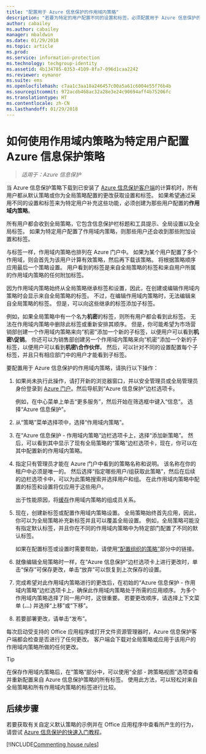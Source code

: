```yaml
---
title: "配置用于 Azure 信息保护的作用域内策略"
description: "若要为特定的用户配置不同的设置和标签，必须配置用于 Azure 信息保护的作用域内策略。"
author: cabailey
ms.author: cabailey
manager: mbaldwin
ms.date: 01/29/2018
ms.topic: article
ms.prod: 
ms.service: information-protection
ms.technology: techgroup-identity
ms.assetid: 4b134785-0353-4109-8fa7-096d1caa2242
ms.reviewer: eymanor
ms.suite: ems
ms.openlocfilehash: c7aa1c3aa18a246457c00a5a61c6004e55f76b4b
ms.sourcegitcommit: 972acdb468ac32a28e3e24c90694aff4b75206fc
ms.translationtype: HT
ms.contentlocale: zh-CN
ms.lasthandoff: 01/29/2018
---
```

# <a name="how-to-configure-the-azure-information-protection-policy-for-specific-users-by-using-scoped-policies"></a>如何使用作用域内策略为特定用户配置 Azure 信息保护策略

>*适用于：Azure 信息保护*

当 Azure 信息保护策略下载到已安装了 [Azure 信息保护客户端](https://www.microsoft.com/en-us/download/details.aspx?id=53018)的计算机时，所有用户都从默认策略或你为全局策略配置的更改获取设置和标签。 如果希望通过采用不同的设置和标签来为特定用户补充这些功能，必须创建为那些用户配置的**作用域内策略**。

所有用户都会收到全局策略，它包含信息保护栏标题和工具提示、全局设置以及全局标签。 如果为特定用户配置了作用域内策略，则那些用户还会收到那些附加设置和标签。 

与标签一样，作用域内策略也排列在 Azure 门户中。 如果为某个用户配置了多个作用域，则会首先为该用户计算有效策略，然后再下载该策略。 将根据策略顺序应用最后一个策略设置。 用户看到的标签是来自全局策略的标签和来自用户所属的作用域内策略的任何附加标签。 

因为作用域内策略始终从全局策略继承标签和设置，因此，在创建或编辑作用域内策略时会显示来自全局策略的标签。 不过，在编辑作用域内策略时，无法编辑来自全局策略的标签。 但是，可以向这些继承的标签添加子标签。

例如，如果全局策略中有一个名为**机密**的标签，则所有用户都会看到此标签。 无法在作用域内策略中删除此标签或重新安排其顺序。 但是，你可能希望为市场营销部创建一个作用域内策略来向“机密”添加一个新的子标签，以便用户可以看到**机密\促销**。 你还可以为销售部创建另一个作用域内策略来向“机密”添加一个新的子标签，以便用户可以看到**机密\合作伙伴**。 然后，可以针对不同的设置配置每个子标签，并且只有相应部门中的用户才能看到子标签。

要配置用于 Azure 信息保护的作用域内策略，请执行以下操作：

1. 如果尚未执行此操作，请打开新的浏览器窗口，并以安全管理员或全局管理员身份登录到 [Azure 门户](https://portal.azure.com)。然后导航到“Azure 信息保护”边栏选项卡。 

    例如，在中心菜单上单击“更多服务”，然后开始在筛选框中键入“信息”。 选择“Azure 信息保护”。

2. 从“策略”菜单选择项中，选择“作用域内策略”。

3. 在“Azure 信息保护 - 作用域内策略”边栏选项卡上，选择“添加新策略”。 然后，可以看到其中显示了现有全局策略的“策略”边栏选项卡，现在，你可以在其中配置新的作用域内策略。

4. 指定只有管理员才能在 Azure 门户中看到的策略名称和说明。 该名称在你的租户中必须是唯一的。 然后选择“指定哪些用户/组获取此策略”，然后在后续的边栏选项卡中，可以为此策略搜索并选择用户和组。 在此作用域内策略中配置的标签和设置将仅应用于这些用户。
    
    出于性能原因，将[缓存](../plan-design/prepare.md#group-membership-caching-by-azure-information-protection)作用域内策略的组成员关系。

5. 现在，创建新标签或配置作用域内策略设置。 全局策略始终首先应用，因此，你可以为全局策略补充新标签并且可以覆盖全局设置。 例如，全局策略可能没有指定默认标签，并且你在不同的作用域内策略中为特定部门配置了不同的默认标签。

    如果在配置标签或设置时需要帮助，请使用[“配置组织的策略”](configure-policy.md#configuring-your-organizations-policy)部分中的链接。

6. 就像编辑全局策略时一样，在“Azure 信息保护”边栏选项卡上进行更改时，单击“保存”可保存更改，单击“放弃”可以恢复到上次保存的设置。 

7. 完成希望对此作用域内策略进行的更改后，在初始的“Azure 信息保护 - 作用域内策略”边栏选项卡上，确保此作用域内策略处于所需的应用顺序。 为多个作用域内策略选择了同一用户时，这很重要。 若要更改顺序，请选择上下文菜单 (**...**) 并选择“上移”或“下移”。 

8. 若要部署更改，请单击“发布”。 

每次启动受支持的 Office 应用程序或打开文件资源管理器时，Azure 信息保护客户端都会检查是否进行了任何更改。 客户端会下载对全局策略或应用于该用户的作用域内策略所做的任何更改。

> [!TIP]
> 在保存作用域内策略后，在“策略”部分中，可以使用“全部 - 跨策略视图”选项查看并重新配置来自 Azure 信息保护策略的所有标签。 使用此方法，可以轻松对来自全局策略和所有作用域内策略的标签进行比较。 

## <a name="next-steps"></a>后续步骤

若要获取有关自定义默认策略的示例并在 Office 应用程序中查看所产生的行为，请尝试 [Azure 信息保护的快速入门教程](../get-started/infoprotect-quick-start-tutorial.md)。

[!INCLUDE[Commenting house rules](../includes/houserules.md)]
